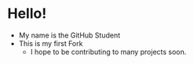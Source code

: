 # Hello!
* My name is the GitHub Student
* This is my first Fork
  * I hope to be contributing to many projects soon.
